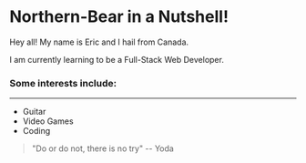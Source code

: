 # Northern-Bear in a Nutshell!

Hey all! My name is Eric and I hail from Canada.

I am currently learning to be a Full-Stack Web Developer.

### Some interests include:
---

* Guitar
* Video Games
* Coding

> "Do or do not, there is no try"
> -- Yoda

<!---
Northern-Bear/Northern-Bear is a ✨ special ✨ repository because its `README.md` (this file) appears on your GitHub profile.
You can click the Preview link to take a look at your changes.
--->
